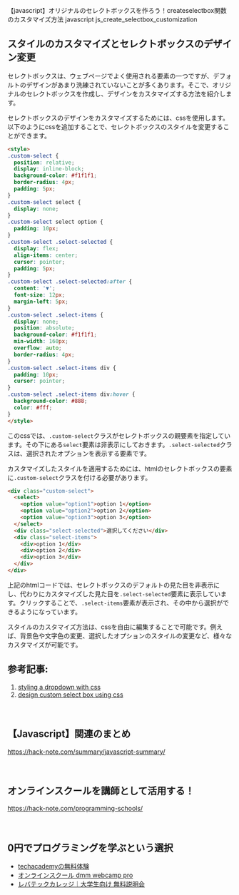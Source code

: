 【javascript】オリジナルのセレクトボックスを作ろう！createselectbox関数のカスタマイズ方法
javascript
js_create_selectbox_customization

## スタイルのカスタマイズとセレクトボックスのデザイン変更

セレクトボックスは、ウェブページでよく使用される要素の一つですが、デフォルトのデザインがあまり洗練されていないことが多くあります。そこで、オリジナルのセレクトボックスを作成し、デザインをカスタマイズする方法を紹介します。

セレクトボックスのデザインをカスタマイズするためには、cssを使用します。以下のようにcssを追加することで、セレクトボックスのスタイルを変更することができます。

```html
<style>
.custom-select {
  position: relative;
  display: inline-block;
  background-color: #f1f1f1;
  border-radius: 4px;
  padding: 5px;
}
.custom-select select {
  display: none;
}
.custom-select select option {
  padding: 10px;
}
.custom-select .select-selected {
  display: flex;
  align-items: center;
  cursor: pointer;
  padding: 5px;
}
.custom-select .select-selected:after {
  content: '▼';
  font-size: 12px;
  margin-left: 5px;
}
.custom-select .select-items {
  display: none;
  position: absolute;
  background-color: #f1f1f1;
  min-width: 160px;
  overflow: auto;
  border-radius: 4px;
}
.custom-select .select-items div {
  padding: 10px;
  cursor: pointer;
}
.custom-select .select-items div:hover {
  background-color: #888;
  color: #fff;
}
</style>
```

このcssでは、`.custom-select`クラスがセレクトボックスの親要素を指定しています。その下にある`select`要素は非表示にしておきます。`.select-selected`クラスは、選択されたオプションを表示する要素です。

カスタマイズしたスタイルを適用するためには、htmlのセレクトボックスの要素に`.custom-select`クラスを付ける必要があります。

```html
<div class="custom-select">
  <select>
    <option value="option1">option 1</option>
    <option value="option2">option 2</option>
    <option value="option3">option 3</option>
  </select>
  <div class="select-selected">選択してください</div>
  <div class="select-items">
    <div>option 1</div>
    <div>option 2</div>
    <div>option 3</div>
  </div>
</div>
```

上記のhtmlコードでは、セレクトボックスのデフォルトの見た目を非表示にし、代わりにカスタマイズした見た目を`.select-selected`要素に表示しています。クリックすることで、`.select-items`要素が表示され、その中から選択ができるようになっています。

スタイルのカスタマイズ方法は、cssを自由に編集することで可能です。例えば、背景色や文字色の変更、選択したオプションのスタイルの変更など、様々なカスタマイズが可能です。

## 参考記事:
1. [styling a dropdown with css](https://www.w3schools.com/howto/howto_custom_select.asp)
2. [design custom select box using css](https://www.geeksforgeeks.org/design-css-select-box/)

　

## 【Javascript】関連のまとめ
https://hack-note.com/summary/javascript-summary/

　

## オンラインスクールを講師として活用する！
https://hack-note.com/programming-schools/

　

## 0円でプログラミングを学ぶという選択
- [techacademyの無料体験](//af.moshimo.com/af/c/click?a_id=2612475&amp;p_id=1555&amp;pc_id=2816&amp;pl_id=22706&amp;url=https%3a%2f%2ftechacademy.jp%2fhtmlcss-trial%3futm_source%3dmoshimo%26utm_medium%3daffiliate%26utm_campaign%3dtextad)
- [オンラインスクール dmm webcamp pro](//af.moshimo.com/af/c/click?a_id=2612482&amp;p_id=1363&amp;pc_id=2297&amp;pl_id=39999&amp;guid=on)
- [レバテックカレッジ｜大学生向け 無料説明会](//af.moshimo.com/af/c/click?a_id=4071793&p_id=3198&pc_id=7488&pl_id=41848)

